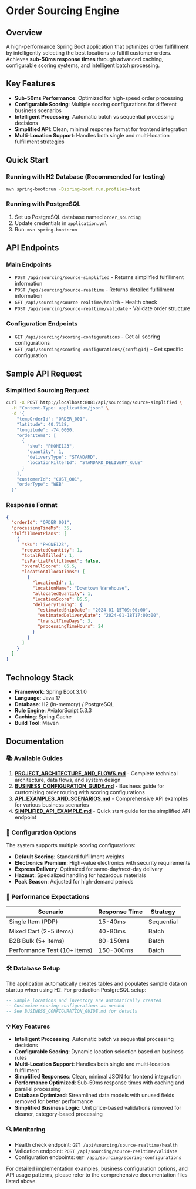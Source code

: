 # Order Sourcing Engine

## Overview

A high-performance Spring Boot application that optimizes order fulfillment by intelligently selecting the best locations to fulfill customer orders. Achieves **sub-50ms response times** through advanced caching, configurable scoring systems, and intelligent batch processing.

## Key Features

- **Sub-50ms Performance**: Optimized for high-speed order processing
- **Configurable Scoring**: Multiple scoring configurations for different business scenarios
- **Intelligent Processing**: Automatic batch vs sequential processing decisions
- **Simplified API**: Clean, minimal response format for frontend integration
- **Multi-Location Support**: Handles both single and multi-location fulfillment strategies

## Quick Start

### Running with H2 Database (Recommended for testing)
```bash
mvn spring-boot:run -Dspring-boot.run.profiles=test
```

### Running with PostgreSQL
1. Set up PostgreSQL database named `order_sourcing`
2. Update credentials in `application.yml`
3. Run: `mvn spring-boot:run`

## API Endpoints

### Main Endpoints
- `POST /api/sourcing/source-simplified` - Returns simplified fulfillment information
- `POST /api/sourcing/source-realtime` - Returns detailed fulfillment information
- `GET /api/sourcing/source-realtime/health` - Health check
- `POST /api/sourcing/source-realtime/validate` - Validate order structure

### Configuration Endpoints
- `GET /api/sourcing/scoring-configurations` - Get all scoring configurations
- `GET /api/sourcing/scoring-configurations/{configId}` - Get specific configuration

## Sample API Request

### Simplified Sourcing Request
```bash
curl -X POST http://localhost:8081/api/sourcing/source-simplified \
  -H "Content-Type: application/json" \
  -d '{
    "tempOrderId": "ORDER_001",
    "latitude": 40.7128,
    "longitude": -74.0060,
    "orderItems": [
      {
        "sku": "PHONE123",
        "quantity": 1,
        "deliveryType": "STANDARD",
        "locationFilterId": "STANDARD_DELIVERY_RULE"
      }
    ],
    "customerId": "CUST_001",
    "orderType": "WEB"
  }'
```

### Response Format
```json
{
  "orderId": "ORDER_001",
  "processingTimeMs": 35,
  "fulfillmentPlans": [
    {
      "sku": "PHONE123",
      "requestedQuantity": 1,
      "totalFulfilled": 1,
      "isPartialFulfillment": false,
      "overallScore": 85.5,
      "locationAllocations": [
        {
          "locationId": 1,
          "locationName": "Downtown Warehouse",
          "allocatedQuantity": 1,
          "locationScore": 85.5,
          "deliveryTiming": {
            "estimatedShipDate": "2024-01-15T09:00:00",
            "estimatedDeliveryDate": "2024-01-18T17:00:00",
            "transitTimeDays": 3,
            "processingTimeHours": 24
          }
        }
      ]
    }
  ]
}
```

## Technology Stack

- **Framework**: Spring Boot 3.1.0
- **Language**: Java 17
- **Database**: H2 (in-memory) / PostgreSQL
- **Rule Engine**: AviatorScript 5.3.3
- **Caching**: Spring Cache
- **Build Tool**: Maven

## Documentation

### 📚 Available Guides

1. **[PROJECT_ARCHITECTURE_AND_FLOWS.md](PROJECT_ARCHITECTURE_AND_FLOWS.md)** - Complete technical architecture, data flows, and system design
2. **[BUSINESS_CONFIGURATION_GUIDE.md](BUSINESS_CONFIGURATION_GUIDE.md)** - Business guide for customizing order routing with scoring configurations
3. **[API_EXAMPLES_AND_SCENARIOS.md](API_EXAMPLES_AND_SCENARIOS.md)** - Comprehensive API examples for various business scenarios
4. **[SIMPLIFIED_API_EXAMPLE.md](SIMPLIFIED_API_EXAMPLE.md)** - Quick start guide for the simplified API endpoint

### 🔧 Configuration Options

The system supports multiple scoring configurations:
- **Default Scoring**: Standard fulfillment weights
- **Electronics Premium**: High-value electronics with security requirements
- **Express Delivery**: Optimized for same-day/next-day delivery
- **Hazmat**: Specialized handling for hazardous materials
- **Peak Season**: Adjusted for high-demand periods

### 🚀 Performance Expectations

| Scenario | Response Time | Strategy |
|----------|---------------|----------|
| Single Item (PDP) | 15-40ms | Sequential |
| Mixed Cart (2-5 items) | 40-80ms | Batch |
| B2B Bulk (5+ items) | 80-150ms | Batch |
| Performance Test (10+ items) | 150-300ms | Batch |

### 🛠️ Database Setup

The application automatically creates tables and populates sample data on startup when using H2. For production PostgreSQL setup:

```sql
-- Sample locations and inventory are automatically created
-- Customize scoring configurations as needed
-- See BUSINESS_CONFIGURATION_GUIDE.md for details
```

### 💡 Key Features

- **Intelligent Processing**: Automatic batch vs sequential processing decisions
- **Configurable Scoring**: Dynamic location selection based on business rules
- **Multi-Location Support**: Handles both single and multi-location fulfillment
- **Simplified Responses**: Clean, minimal JSON for frontend integration
- **Performance Optimized**: Sub-50ms response times with caching and parallel processing
- **Database Optimized**: Streamlined data models with unused fields removed for better performance
- **Simplified Business Logic**: Unit price-based validations removed for cleaner, category-based processing

### 🔍 Monitoring

- Health check endpoint: `GET /api/sourcing/source-realtime/health`
- Validation endpoint: `POST /api/sourcing/source-realtime/validate`
- Configuration endpoints: `GET /api/sourcing/scoring-configurations`

For detailed implementation examples, business configuration options, and API usage patterns, please refer to the comprehensive documentation files listed above.
